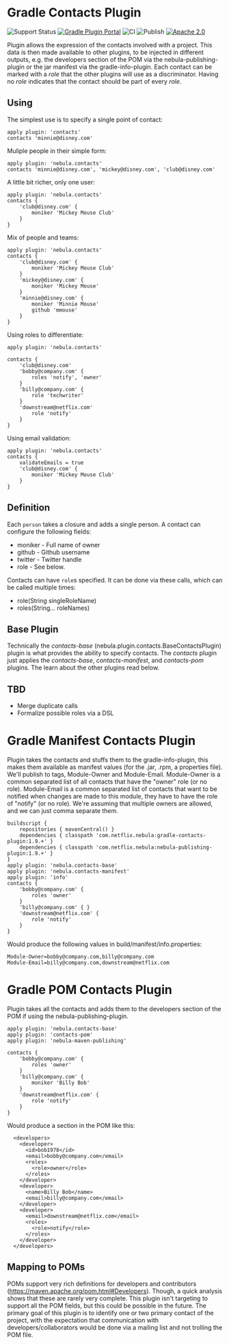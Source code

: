 Gradle Contacts Plugin
===================

![Support Status](https://img.shields.io/badge/nebula-active-green.svg)
[![Gradle Plugin Portal](https://img.shields.io/maven-metadata/v/https/plugins.gradle.org/m2/com.netflix.nebula/gradle-contacts-plugin/maven-metadata.xml.svg?label=gradlePluginPortal)](https://plugins.gradle.org/plugin/nebula.contacts)
![CI](https://github.com/nebula-plugins/gradle-contacts-plugin/actions/workflows/ci.yml/badge.svg)
![Publish](https://github.com/nebula-plugins/gradle-contacts-plugin/actions/workflows/publish.yml/badge.svg)
[![Apache 2.0](https://img.shields.io/github/license/nebula-plugins/nebula-oss-publishing-plugin.svg)](http://www.apache.org/licenses/LICENSE-2.0)

Plugin allows the expression of the contacts involved with a project. This data is then made available to other plugins,
to be injected in different outputs, e.g. the developers section of the POM via the nebula-publishing-plugin or the jar
manifest via the gradle-info-plugin. Each contact can be marked with a _role_ that the other plugins will use as a
discriminator. Having no _role_ indicates that the contact should be part of every _role_.

Using
----------

The simplest use is to specify a single point of contact:

```
apply plugin: 'contacts'
contacts 'minnie@disney.com'
```


Muliple people in their simple form:

    apply plugin: 'nebula.contacts'
    contacts 'minnie@disney.com', 'mickey@disney.com', 'club@disney.com'

A little bit richer, only one user:

    apply plugin: 'nebula.contacts'
    contacts {
        'club@disney.com' {
            moniker 'Mickey Mouse Club'
        }
    }

Mix of people and teams:

    apply plugin: 'nebula.contacts'
    contacts {
        'club@disney.com' {
            moniker 'Mickey Mouse Club'
        }
        'mickey@disney.com' {
            moniker 'Mickey Mouse'
        }
        'minnie@disney.com' {
            moniker 'Minnie Mouse'
            github 'mmouse'
        }
    }

Using roles to differentiate:

    apply plugin: 'nebula.contacts'

    contacts {
        'club@disney.com'
        'bobby@company.com' {
            roles 'notify', 'owner'
        }
        'billy@company.com' {
            role 'techwriter'
        }
        'downstream@netflix.com'
            role 'notify'
        }
    }

Using email validation:

    apply plugin: 'nebula.contacts'
    contacts {
        validateEmails = true
        'club@disney.com' {
            moniker 'Mickey Mouse Club'
        }
    }

Definition
----------

Each `person` takes a closure and adds a single person. A contact can configure the following fields:

* moniker - Full name of owner
* github - Github username
* twitter - Twitter handle
* role - See below.

Contacts can have `role`s specified. It can be done via these calls, which can be called multiple times:

* role(String singleRoleName)
* roles(String... roleNames)

Base Plugin
---------------
Technically the _contacts-base_ (nebula.plugin.contacts.BaseContactsPlugin) plugin is what provides the ability to specify
contacts. The _contacts_ plugin just applies the _contacts-base_, _contacts-manifest_, and _contacts-pom_ plugins. The learn
 about the other plugins read below.

TBD
---------------
* Merge duplicate calls
* Formalize possible roles via a DSL

Gradle Manifest Contacts Plugin
===================

Plugin takes the contacts and stuffs them to the gradle-info-plugin, this makes them available as manifest values (for
the .jar, .rpm, a properties file). We'll publish to tags, Module-Owner and Module-Email. Module-Owner is a common separated
list of all contacts that have the "owner" role (or no role). Module-Email is a common separated list of
contacts that want to be notified when changes are made to this module, they have to have the role of "notify"
(or no role). We're assuming that multiple owners are allowed, and we can just comma separate them.

    buildscript {
        repositories { mavenCentral() }
        dependencies { classpath 'com.netflix.nebula:gradle-contacts-plugin:1.9.+' }
        dependencies { classpath 'com.netflix.nebula:nebula-publishing-plugin:1.9.+' }
    }
    apply plugin: 'nebula.contacts-base'
    apply plugin: 'nebula.contacts-manifest'
    apply plugin: 'info'
    contacts {
        'bobby@company.com' {
            roles 'owner'
        }
        'billy@company.com' { }
        'downstream@netflix.com' {
            role 'notify'
        }
    }

Would produce the following values in build/manifest/info.properties:

    Module-Owner=bobby@company.com,billy@company.com
    Module-Email=billy@company.com,downstream@netflix.com



Gradle POM Contacts Plugin
===================

Plugin takes all the contacts and adds them to the developers section of the POM if using the nebula-publishing-plugin.

    apply plugin: 'nebula.contacts-base'
    apply plugin: 'contacts-pom'
    apply plugin: 'nebula-maven-publishing'

    contacts {
        'bobby@company.com' {
            roles 'owner'
        }
        'billy@company.com' {
            moniker 'Billy Bob'
        }
        'downstream@netflix.com' {
            role 'notify'
        }
    }

Would produce a section in the POM like this:

      <developers>
        <developer>
          <id>bob1978</id>
          <email>bobby@company.com</email>
          <roles>
            <role>owner</role>
          </roles>
        </developer>
        <developer>
          <name>Billy Bob</name>
          <email>billy@company.com</email>
        </developer>
        <developer>
          <email>downstream@netflix.com</email>
          <roles>
            <role>notify</role>
          </roles>
        </developer>
      </developers>

Mapping to POMs
---------------
POMs support very rich definitions for developers and contributors (https://maven.apache.org/pom.html#Developers). Though,
a quick analysis shows that these are rarely very complete. This plugin isn't targeting to support all the POM fields,
but this could be possible in the future. The primary goal of this plugin is to identify one or two primary contact of
the project, with the expectation that communication with developers/collaborators would be done via a mailing list and
not trolling the POM file.
